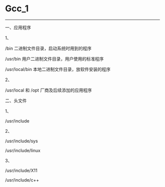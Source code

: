 # Gcc_1
----------------------------------------------------------------------------------------

一、应用程序

1、

/bin            二进制文件目录，启动系统时用到的程序

/usr/bin        用户二进制文件目录，用户使用的标准程序

/usr/local/bin  本地二进制文件目录，放软件安装的程序

2、

/usr/local 和 /opt 厂商及后续添加的应用程序

二、头文件

1、

/usr/include

2、

/usr/include/sys

/usr/include/linux

3、

/usr/include/X11

/usr/include/c++
